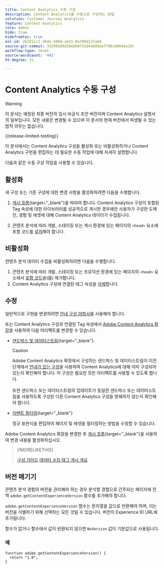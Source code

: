 ```yaml
---
title: Content Analytics 수동 구성
description: Content Analytics를 수동으로 구성하는 방법
solution: Customer Journey Analytics
feature: Content Analytics
role: Admin
hide: true
hidefromtoc: true
exl-id: 2b2d1cc2-36da-4960-ab31-0a398d131ab8
source-git-commit: 35298dd6d18ebb07d104a608aeff06cb864ee1dc
workflow-type: tm+mt
source-wordcount: '441'
ht-degree: 1%

---
```


# Content Analytics 수동 구성

>[!WARNING]
>
>이 문서는 예정된 최종 버전의 임시 비공식 초안 버전이며 Content Analytics 설명서의 일부입니다. 모든 내용은 변경될 수 있으며 이 문서의 현재 버전에서 파생될 수 있는 법적 의무는 없습니다.
>

{{release-limited-testing}}

이 문서에서는 Content Analytics 구성을 활성화 또는 비활성화하거나 Content Analytics 구현을 편집하는 데 필요한 수동 작업에 대해 자세히 설명합니다.

다음과 같은 수동 구성 작업을 사용할 수 있습니다.

## 활성화

새 구성 또는 기존 구성에 대한 변경 사항을 활성화하려면 다음을 수행합니다.

1. [게시 흐름](https://experienceleague.adobe.com/en/docs/experience-platform/tags/publish/overview){target="_blank"}을 따라야 합니다. Content Analytics 구성이 포함된 Tag 속성에 대한 라이브러리를 성공적으로 게시한 경우에만 사용자가 구성한 도메인, 경험 및 에셋에 대해 Content Analytics 데이터가 수집됩니다.

1. 콘텐츠 분석에 따라 개발, 스테이징 또는 게시 환경에 있는 페이지의 `<head>` 요소에 포함 코드를 [설치](https://experienceleague.adobe.com/en/docs/experience-platform/tags/publish/environments/environments#installation)해야 합니다.


## 비활성화

컨텐츠 분석 데이터 수집을 비활성화하려면 다음을 수행합니다.

1. 콘텐츠 분석에 따라 개발, 스테이징 또는 프로덕션 환경에 있는 페이지의 `<head>` 요소에서 [포함 코드](https://experienceleague.adobe.com/en/docs/experience-platform/tags/publish/environments/environments)을(를) 제거합니다.
1. Content Analytics 구성에 연결된 태그 속성을 [삭제](https://experienceleague.adobe.com/en/docs/experience-platform/tags/publish/overview)합니다.



## 수정

일반적으로 구현을 변경하려면 [안내 구성 마법사](guided.md)를 사용해야 합니다.

또는 Content Analytics 구성과 연결된 Tag 속성에서 [Adobe Content Analytics 확장](https://experienceleague.adobe.com/en/docs/experience-platform/tags/extensions/client/content-analytics/overview)을 사용하여 다음 아티팩트를 변경할 수 있습니다.

* [샌드박스 및 데이터스트림](https://experienceleague.adobe.com/en/docs/experience-platform/tags/extensions/client/content-analytics/overview#configure-datastreams){target="_blank"}.

  >[!CAUTION]
  >
  >Adobe Content Analytics 확장에서 구성하는 샌드박스 및 데이터스트림이 이전 단계에서 [안내가 있는 구성](guided.md)을 사용하여 Content Analytics에 대해 이미 구성되어 있는지 확인해야 합니다. 이 구성은 필요한 모든 아티팩트를 사용할 수 있도록 합니다.<br/><br/>또한 샌드박스 또는 데이터스트림의 업데이트가 동일한 샌드박스 또는 데이터스트림을 사용하도록 구성된 다른 Content Analytics 구성을 방해하지 않는지 확인해야 합니다.
  >

* [이벤트 필터링](https://experienceleague.adobe.com/en/docs/experience-platform/tags/extensions/client/content-analytics/overview#configure-event-filtering){target="_blank"}

  정규 표현식을 편집하여 페이지 및 에셋을 필터링하는 방법을 수정할 수 있습니다.


Adobe Content Analytics 확장을 변경한 후 [게시 흐름](https://experienceleague.adobe.com/en/docs/experience-platform/tags/publish/overview){target="_blank"}을 사용하여 변경 내용을 활성화하십시오.



>[!MORELIKETHIS]
>
>[구성 가이드](guided.md)
>[데이터 수집 태그 게시 개요](https://experienceleague.adobe.com/en/docs/experience-platform/tags/publish/overview)
>


## 버전 매기기

콘텐츠 분석 경험의 버전을 관리해야 하는 경우 분석할 경험으로 간주되는 페이지에 전역 `adobe.getContentExperienceVersion` 함수를 추가해야 합니다.

`adobe.getContentExperienceVersion` 함수는 문자열을 값으로 반환해야 하며, 이는 버전을 식별하기 위해 선택하는 모든 것일 수 있습니다. 버전이 Experience ID URL에 추가됩니다.

함수가 없거나 함수에서 값이 반환되지 않으면 `NoVersion` 값이 기본값으로 사용됩니다.

### 예

```
function adobe.getContentExperienceVersion() {
  return "1.0";
}
```

